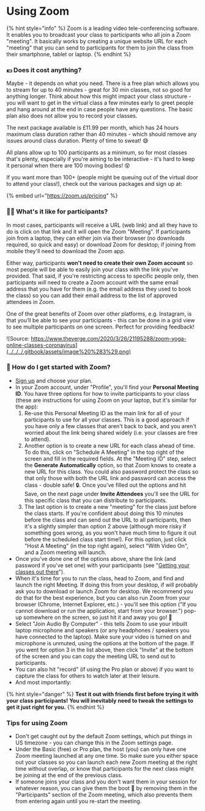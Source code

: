 # Using Zoom

{% hint style="info" %}
Zoom is a leading video tele-conferencing software. It enables you to broadcast your class to participants who all join a Zoom "meeting". It basically works by creating a unique website URL for each "meeting" that you can send to participants for them to join the class from their smartphone, tablet or laptop.
{% endhint %}

### 💷 Does it cost anything?

Maybe - it depends on what you need. There is a free plan which allows you to stream for up to 40 minutes - great for 30 min classes, not so good for anything longer. Think about how this might impact your class structure - you will want to get in the virtual class a few minutes early to greet people and hang around at the end in case people have any questions. The basic plan also does not allow you to record your classes.

The next package available is £11.99 per month, which has 24 hours maximum class duration rather than 40 minutes - which should remove any issues around class duration. Plenty of time to sweat! 😅

All plans allow up to 100 participants as a minimum, so for most classes that's plenty, especially if you're aiming to be interactive - it's hard to keep it personal when there are 100 moving bodies! 😵

If you want more than 100+ \(people might be queuing out of the virtual door to attend your class!\), check out the various packages and sign up at:

{% embed url="https://zoom.us/pricing" %}

### 🙆‍♂️ What's it like for participants?

In most cases, participants will receive a URL \(web link\) and all they have to do is click on that link and it will open the Zoom "Meeting". If participants join from a laptop, they can either join via their browser \(no downloads required, so quick and easy\) or download Zoom for desktop; if joining from mobile they'll need to download the Zoom app.

Either way, participants **won't need to create their own Zoom account** so most people will be able to easily join your class with the link you've provided. That said, if you're restricting access to specific people only, then participants _will_ need to create a Zoom account with the same email address that you have for them \(e.g. the email address they used to book the class\) so you can add their email address to the list of approved attendees in Zoom.

One of the great benefits of Zoom over other platforms, e.g. Instagram, is that you’ll be able to see your participants - this can be done in a grid view to see multiple participants on one screen. Perfect for providing feedback!

![Source: https://www.theverge.com/2020/3/26/21195288/zoom-yoga-online-classes-coronavirus](../../../.gitbook/assets/image%20%283%29.png)

### 🎲 How do I get started with Zoom?

* [Sign up](https://zoom.us/pricing) and choose your plan. 
* In your Zoom account, under "Profile", you'll find your **Personal Meeting ID**. You have three options for how to invite participants to your class \(these are instructions for using Zoom on your laptop, but it's similar for the app\): 
  1. Re-use this Personal Meeting ID as the main link for all of your participants to use for all your classes. This is a good approach if you have only a few classes that aren't back to back, and you aren't worried about the link being shared widely \(i.e. your classes are free to attend\). 
  2. Another option is to create a new URL for each class ahead of time. To do this, click on "Schedule A Meeting" in the top right of the screen and fill in the required fields. At the "Meeting ID" step, select the **Generate Automatically** option, so that Zoom knows to create a new URL for this class. You could also password protect the class so that only those with both the URL link and password can access the class - double safe! 🔒. Once you've filled out the options and hit Save, on the next page under **Invite Attendees** you'll see the URL for this specific class that you can distribute to participants. 
  3. The last option is to create a new "meeting" for the class just before the class starts. If you're confident about doing this 10 minutes before the class and can send out the URL to all participants, then it's a slightly simpler than option 2 above \(although more risky if something goes wrong, as you won't have much time to figure it out before the scheduled class start time!\). For this option, just click "Host A Meeting" \(in the top right again\), select "With Video On", and a Zoom meeting will launch. 
* Once you've done one of the options above, share the link \(and password if you've set one\) with your participants \(see "[Getting your classes out there](../../getting-your-class-out-there/)"\). 
* When it's time for you to run the class, head to Zoom, and find and launch the right Meeting. If doing this from your desktop, if will probably ask you to download or launch Zoom for desktop. We recommend you do that for the best experience, but you can also run Zoom from your browser \(Chrome, Internet Explorer, etc.\) - you'll see this option \("If you cannot download or run the application, start from your browser."\) pop-up somewhere on the screen, so just hit it and away you go!  🐎 
* Select "Join Audio By Computer" - this tells Zoom to use your inbuilt laptop microphone and speakers \(or any headphones / speakers you have connected to the laptop\). Make sure your video is turned on and microphone is unmuted, using the options at the bottom of the page. If you went for option 3 in the list above, then click "Invite" at the bottom of the screen and you can copy the meeting URL to send out to participants. 
* You can also hit "record" \(if using the Pro plan or above\) if you want to capture the class for others to watch later at their leisure. 
* And most importantly:

{% hint style="danger" %}
**Test it out with friends first before trying it with your class participants! You will inevitably need to tweak the settings to get it just right for you.**
{% endhint %}

### **Tips for using Zoom**

* Don't get caught out by the default Zoom settings, which put things in US timezone - you can change  this in the Zoom settings page. 
* Under the Basic \(free\) or Pro plan, the host \(you\) can only have one Zoom meeting launched at any one time. So make sure you either space out your classes so you can launch each new Zoom meeting at the right time without overlap, or know that participants for the next class might be joining at the end of the previous class.  
* If someone joins your class and you don't want them in your session for whatever reason, you can give them the boot 🥾 by removing them in the "Participants" section of the Zoom meeting, which also prevents them from entering again until you re-start the meeting.

